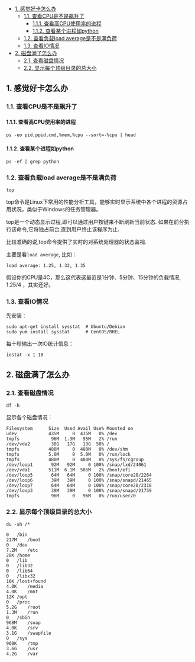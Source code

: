 <!-- TOC -->

* [1. 感觉好卡怎么办](#1-感觉好卡怎么办)
    * [1.1. 查看CPU是不是飙升了](#11-查看cpu是不是飙升了)
        * [1.1.1. 查看高CPU使用率的进程](#111-查看高cpu使用率的进程)
        * [1.1.2. 查看某个进程如python](#112-查看某个进程如python)
    * [1.2. 查看负载load average是不是满负荷](#12-查看负载load-average是不是满负荷)
    * [1.3. 查看IO情况](#13-查看io情况)
* [2. 磁盘满了怎么办](#2-磁盘满了怎么办)
    * [2.1. 查看磁盘情况](#21-查看磁盘情况)
    * [2.2. 显示每个顶级目录的总大小](#22-显示每个顶级目录的总大小)

<!-- TOC -->

## 1. 感觉好卡怎么办

### 1.1. 查看CPU是不是飙升了

#### 1.1.1. 查看高CPU使用率的进程

```text
ps -eo pid,ppid,cmd,%mem,%cpu --sort=-%cpu | head
```

#### 1.1.2. 查看某个进程如python

```text
ps -ef | grep python
```

### 1.2. 查看负载load average是不是满负荷

```text
top
```

top命令是Linux下常用的性能分析工具，能够实时显示系统中各个进程的资源占用状况，类似于Windows的任务管理器。

top是一个动态显示过程,即可以通过用户按键来不断刷新当前状态. 如果在前台执行该命令,它将独占前台,直到用户终止该程序为止.

比较准确的说,top命令提供了实时的对系统处理器的状态监视.

主要是看`load average`, 比如：

```
load average: 1.25, 1.32, 1.35
```

假设你的CPU是4C，那么这代表这最近是1分钟、5分钟、15分钟的负载情况, 1.25/4 ，其实还好。

### 1.3. 查看IO情况

先安装：

```text
sudo apt-get install sysstat  # Ubuntu/Debian
sudo yum install sysstat      # CentOS/RHEL
```

每十秒输出一次IO统计信息：

```text
iostat -x 1 10
```

## 2. 磁盘满了怎么办

### 2.1. 查看磁盘情况

```text
df -h
```

显示各个磁盘情况：

```text
Filesystem      Size  Used Avail Use% Mounted on
udev            435M     0  435M   0% /dev
tmpfs            96M  1.3M   95M   2% /run
/dev/vda2        30G   17G   13G  58% /
tmpfs           480M     0  480M   0% /dev/shm
tmpfs           5.0M     0  5.0M   0% /run/lock
tmpfs           480M     0  480M   0% /sys/fs/cgroup
/dev/loop1       92M   92M     0 100% /snap/lxd/24061
/dev/vda1       511M  6.1M  505M   2% /boot/efi
/dev/loop5       64M   64M     0 100% /snap/core20/2264
/dev/loop6       39M   39M     0 100% /snap/snapd/21465
/dev/loop7       64M   64M     0 100% /snap/core20/2318
/dev/loop3       39M   39M     0 100% /snap/snapd/21759
tmpfs            96M     0   96M   0% /run/user/0
```

### 2.2. 显示每个顶级目录的总大小

```
du -sh /*
```

```text
0	/bin
217M	/boot
0	/dev
7.2M	/etc
28K	/home
0	/lib
0	/lib32
0	/lib64
0	/libx32
16K	/lost+found
4.0K	/media
4.0K	/mnt
12K	/opt
0	/proc
5.2G	/root
1.3M	/run
0	/sbin
968M	/snap
4.0K	/srv
3.1G	/swapfile
0	/sys
960K	/tmp
3.6G	/usr
4.2G	/var
```
